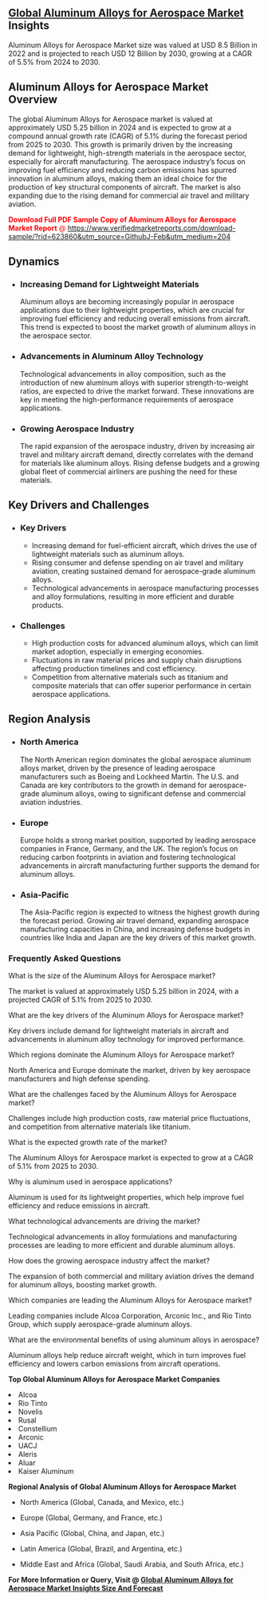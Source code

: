 <h2><a href="https://www.verifiedmarketreports.com/download-sample/?rid=623860&amp;utm_source=GithubJ&amp;utm_medium=204" target="_blank">Global Aluminum Alloys for Aerospace Market</a> Insights</h2><p>Aluminum Alloys for Aerospace Market size was valued at USD 8.5 Billion in 2022 and is projected to reach USD 12 Billion by 2030, growing at a CAGR of 5.5% from 2024 to 2030.</p><p> <h2>Aluminum Alloys for Aerospace Market Overview</h2> <p>The global Aluminum Alloys for Aerospace market is valued at approximately USD 5.25 billion in 2024 and is expected to grow at a compound annual growth rate (CAGR) of 5.1% during the forecast period from 2025 to 2030. This growth is primarily driven by the increasing demand for lightweight, high-strength materials in the aerospace sector, especially for aircraft manufacturing. The aerospace industry’s focus on improving fuel efficiency and reducing carbon emissions has spurred innovation in aluminum alloys, making them an ideal choice for the production of key structural components of aircraft. The market is also expanding due to the rising demand for commercial air travel and military aviation. </p> <p><p><span class=""><span style="color: #ff0000;"><strong>Download Full PDF Sample Copy of Aluminum Alloys for Aerospace Market Report</strong> @ </span><a href="https://www.verifiedmarketreports.com/download-sample/?rid=623860&amp;utm_source=GithubJ-Feb&amp;utm_medium=204" target="_blank">https://www.verifiedmarketreports.com/download-sample/?rid=623860&amp;utm_source=GithubJ-Feb&amp;utm_medium=204</a></span></p></p> <h2>Dynamics</h2> <ul> <li><h3>Increasing Demand for Lightweight Materials</h3> Aluminum alloys are becoming increasingly popular in aerospace applications due to their lightweight properties, which are crucial for improving fuel efficiency and reducing overall emissions from aircraft. This trend is expected to boost the market growth of aluminum alloys in the aerospace sector.</li> <li><h3>Advancements in Aluminum Alloy Technology</h3> Technological advancements in alloy composition, such as the introduction of new aluminum alloys with superior strength-to-weight ratios, are expected to drive the market forward. These innovations are key in meeting the high-performance requirements of aerospace applications.</li> <li><h3>Growing Aerospace Industry</h3> The rapid expansion of the aerospace industry, driven by increasing air travel and military aircraft demand, directly correlates with the demand for materials like aluminum alloys. Rising defense budgets and a growing global fleet of commercial airliners are pushing the need for these materials.</li> </ul> <h2>Key Drivers and Challenges</h2> <ul> <li><h3>Key Drivers</h3> <ul> <li>Increasing demand for fuel-efficient aircraft, which drives the use of lightweight materials such as aluminum alloys.</li> <li>Rising consumer and defense spending on air travel and military aviation, creating sustained demand for aerospace-grade aluminum alloys.</li> <li>Technological advancements in aerospace manufacturing processes and alloy formulations, resulting in more efficient and durable products.</li> </ul> </li> <li><h3>Challenges</h3> <ul> <li>High production costs for advanced aluminum alloys, which can limit market adoption, especially in emerging economies.</li> <li>Fluctuations in raw material prices and supply chain disruptions affecting production timelines and cost efficiency.</li> <li>Competition from alternative materials such as titanium and composite materials that can offer superior performance in certain aerospace applications.</li> </ul> </li> </ul> <h2>Region Analysis</h2> <ul> <li><h3>North America</h3> The North American region dominates the global aerospace aluminum alloys market, driven by the presence of leading aerospace manufacturers such as Boeing and Lockheed Martin. The U.S. and Canada are key contributors to the growth in demand for aerospace-grade aluminum alloys, owing to significant defense and commercial aviation industries.</li> <li><h3>Europe</h3> Europe holds a strong market position, supported by leading aerospace companies in France, Germany, and the UK. The region’s focus on reducing carbon footprints in aviation and fostering technological advancements in aircraft manufacturing further supports the demand for aluminum alloys.</li> <li><h3>Asia-Pacific</h3> The Asia-Pacific region is expected to witness the highest growth during the forecast period. Growing air travel demand, expanding aerospace manufacturing capacities in China, and increasing defense budgets in countries like India and Japan are the key drivers of this market growth.</li> </ul> <h3>Frequently Asked Questions</h3> <p>What is the size of the Aluminum Alloys for Aerospace market?</p> <p>The market is valued at approximately USD 5.25 billion in 2024, with a projected CAGR of 5.1% from 2025 to 2030.</p> <p>What are the key drivers of the Aluminum Alloys for Aerospace market?</p> <p>Key drivers include demand for lightweight materials in aircraft and advancements in aluminum alloy technology for improved performance.</p> <p>Which regions dominate the Aluminum Alloys for Aerospace market?</p> <p>North America and Europe dominate the market, driven by key aerospace manufacturers and high defense spending.</p> <p>What are the challenges faced by the Aluminum Alloys for Aerospace market?</p> <p>Challenges include high production costs, raw material price fluctuations, and competition from alternative materials like titanium.</p> <p>What is the expected growth rate of the market?</p> <p>The Aluminum Alloys for Aerospace market is expected to grow at a CAGR of 5.1% from 2025 to 2030.</p> <p>Why is aluminum used in aerospace applications?</p> <p>Aluminum is used for its lightweight properties, which help improve fuel efficiency and reduce emissions in aircraft.</p> <p>What technological advancements are driving the market?</p> <p>Technological advancements in alloy formulations and manufacturing processes are leading to more efficient and durable aluminum alloys.</p> <p>How does the growing aerospace industry affect the market?</p> <p>The expansion of both commercial and military aviation drives the demand for aluminum alloys, boosting market growth.</p> <p>Which companies are leading the Aluminum Alloys for Aerospace market?</p> <p>Leading companies include Alcoa Corporation, Arconic Inc., and Rio Tinto Group, which supply aerospace-grade aluminum alloys.</p> <p>What are the environmental benefits of using aluminum alloys in aerospace?</p> <p>Aluminum alloys help reduce aircraft weight, which in turn improves fuel efficiency and lowers carbon emissions from aircraft operations.</p> </p><p><strong>Top Global Aluminum Alloys for Aerospace Market Companies</strong></p><div data-test-id=""><p><li>Alcoa</li><li> Rio Tinto</li><li> Novelis</li><li> Rusal</li><li> Constellium</li><li> Arconic</li><li> UACJ</li><li> Aleris</li><li> Aluar</li><li> Kaiser Aluminum</li></p><div><strong>Regional Analysis of&nbsp;Global Aluminum Alloys for Aerospace Market</strong></div><ul><li dir="ltr"><p dir="ltr">North America&nbsp;(Global, Canada, and Mexico, etc.)</p></li><li dir="ltr"><p dir="ltr">Europe (Global, Germany, and France, etc.)</p></li><li dir="ltr"><p dir="ltr">Asia Pacific&nbsp;(Global, China, and Japan, etc.)</p></li><li dir="ltr"><p dir="ltr">Latin America&nbsp;(Global, Brazil, and Argentina, etc.)</p></li><li dir="ltr">Middle East and Africa&nbsp;(Global, Saudi Arabia, and South Africa, etc.)</li></ul><p><strong>For More Information or Query, Visit @&nbsp;</strong><strong><a href="https://www.verifiedmarketreports.com/product/aluminum-alloys-for-aerospace-market/?utm_source=GithubJ&amp;utm_medium=204" target="_blank">Global Aluminum Alloys for Aerospace Market Insights Size And Forecast</a></strong></p></div>
